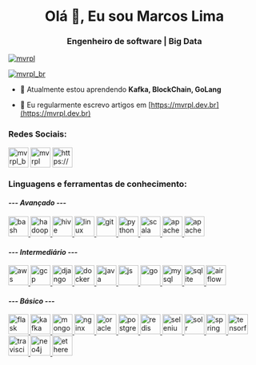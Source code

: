 <h1 align="center">Olá 👋, Eu sou Marcos Lima</h1>
<h3 align="center">Engenheiro de software | Big Data</h3>

<p align="left"> <a href="https://github.com/ryo-ma/github-profile-trophy"><img src="https://github-profile-trophy.vercel.app/?username=mvrpl&theme=chalk" alt="mvrpl" /></a> </p>

<p align="left"> <a href="https://twitter.com/mvrpl_br" target="blank"><img src="https://img.shields.io/twitter/follow/mvrpl_br?logo=twitter&style=for-the-badge" alt="mvrpl_br" /></a> </p>

- 🌱 Atualmente estou aprendendo **Kafka, BlockChain, GoLang**

- 📝 Eu regularmente escrevo artigos em [https://mvrpl.dev.br](https://mvrpl.dev.br)

<h3 align="left"><b>Redes Sociais:</b></h3>
<p align="left">
<a href="https://twitter.com/mvrpl" target="blank"><img align="center" src="https://img.shields.io/badge/Twitter-1DA1F2?style=for-the-badge&logo=twitter&logoColor=white" alt="mvrpl_br" height="40" /></a>
<a href="https://linkedin.com/in/mvrpl" target="blank"><img align="center" src="https://img.shields.io/badge/LinkedIn-0077B5?style=for-the-badge&logo=linkedin&logoColor=white" alt="mvrpl" height="40" /></a>
<a href="https://mvrpl.dev.br/pt-br/rss/" target="blank"><img align="center" src="https://img.shields.io/badge/RSS-FFA500?style=for-the-badge&logo=rss&logoColor=white" alt="https://mvrpl.dev.br/pt-br/rss/" height="40" /></a>
</p>

<h3 align="left"><b>Linguagens e ferramentas de conhecimento:</b></h3>
<p align="left"> 
  <h4><i> --- Avançado ---</i></h4>
  <a href="https://www.gnu.org/software/bash/" target="_blank"> <img src="https://img.shields.io/badge/Bash-121011?style=for-the-badge&logo=gnu-bash&logoColor=white" alt="bash" height="40"/> </a>
  <a href="https://hadoop.apache.org/" target="_blank"> <img src="https://img.shields.io/badge/Apache_Hadoop-CCA300?style=for-the-badge&logo=apache-hadoop&logoColor=white" alt="hadoop" height="40"/> </a>
  <a href="https://hive.apache.org/" target="_blank"> <img src="https://img.shields.io/badge/Apache_Hive-CCA300?style=for-the-badge&logo=apache-hive&logoColor=white" alt="hive" height="40"/> </a>
  <a href="https://www.linux.org/" target="_blank"> <img src="https://img.shields.io/badge/Linux-1793D1?style=for-the-badge&logo=linux&logoColor=white" alt="linux" height="40"/> </a>
  <a href="https://git-scm.com/" target="_blank"> <img src="https://img.shields.io/badge/Git-E34F26?style=for-the-badge&logo=git&logoColor=white" alt="git" height="40"/> </a>
  <a href="https://www.python.org" target="_blank"> <img src="https://img.shields.io/badge/Python-14354C?style=for-the-badge&logo=python&logoColor=white" alt="python" height="40"/> </a>
  <a href="https://www.scala-lang.org" target="_blank"> <img src="https://img.shields.io/badge/Scala-DC322F?style=for-the-badge&logo=scala&logoColor=white" alt="scala" height="40"/> </a>
  <a href="https://spark.apache.org" target="_blank"> <img src="https://img.shields.io/badge/Apache_Spark-FA7343?style=for-the-badge&logo=apache-spark&logoColor=white" alt="apache-spark" height="40"/> </a> <a href="https://hbase.apache.org" target="_blank"> <img src="https://img.shields.io/badge/Apache_Hbase-CC342D?style=for-the-badge&logo=apache-hbase&logoColor=white" alt="apache-hbase" height="40"/> </a>
  <h4><i> --- Intermediário ---</i></h4>
  <a href="https://aws.amazon.com" target="_blank"> <img src="https://img.shields.io/badge/Amazon_AWS-FA7343?style=for-the-badge&logo=amazon-aws&logoColor=white" alt="aws" height="40"/> </a>
  <a href="https://cloud.google.com" target="_blank"> <img src="https://img.shields.io/badge/Google_Cloud-4285F4?style=for-the-badge&logo=google-cloud&logoColor=white" alt="gcp" height="40"/> </a>
  <a href="https://www.djangoproject.com/" target="_blank"> <img src="https://img.shields.io/badge/Django-092E20?style=for-the-badge&logo=django&logoColor=white" alt="django" height="40"/> </a>
  <a href="https://www.docker.com/" target="_blank"> <img src="https://img.shields.io/badge/Docker-4285F4?style=for-the-badge&logo=docker&logoColor=white" alt="docker" height="40"/> </a>
  <a href="https://www.java.com" target="_blank"> <img src="https://img.shields.io/badge/Java-ED8B00?style=for-the-badge&logo=java&logoColor=white" alt="java" height="40"/> </a>
  <a href="https://www.javascript.com/" target="_blank"> <img src="https://img.shields.io/badge/JavaScript-323330?style=for-the-badge&logo=javascript&logoColor=F7DF1E" alt="js" height="40"/> </a>
  <a href="https://golang.org" target="_blank"> <img src="https://img.shields.io/badge/GoLang-00ADD8?style=for-the-badge&logo=go&logoColor=white" alt="go" height="40"/> </a>
  <a href="https://www.mysql.com/" target="_blank"> <img src="https://img.shields.io/badge/MySQL-00000F?style=for-the-badge&logo=mysql&logoColor=white" alt="mysql" height="40"/> </a>
  <a href="https://www.sqlite.org/" target="_blank"> <img src="https://img.shields.io/badge/SQLite-07405E?style=for-the-badge&logo=sqlite&logoColor=white" alt="sqlite" height="40"/> </a>
    <a href="https://airflow.apache.org/" target="_blank"> <img src="https://img.shields.io/badge/Apache_Airflow-1793D1?style=for-the-badge&logo=apache-airflow&logoColor=white" alt="airflow" height="40"/> </a>
  <h4><i> --- Básico ---</i></h4>
  <a href="https://flask.palletsprojects.com/" target="_blank"> <img src="https://img.shields.io/badge/Flask-000000?style=for-the-badge&logo=flask&logoColor=white" alt="flask" height="40"/> </a>
  <a href="https://kafka.apache.org/" target="_blank"> <img src="https://img.shields.io/badge/Apache_Kafka-000000?style=for-the-badge&logo=apache-kafka&logoColor=white" alt="kafka" height="40"/> </a>
  <a href="https://www.mongodb.com/" target="_blank"> <img src="https://img.shields.io/badge/MongoDB-4EA94B?style=for-the-badge&logo=mongodb&logoColor=white" alt="mongodb" height="40"/> </a>
  <a href="https://www.nginx.com" target="_blank"> <img src="https://img.shields.io/badge/Nginx-6DB33F?style=for-the-badge&logo=nginx&logoColor=white" alt="nginx" height="40"/> </a>
  <a href="https://www.oracle.com/" target="_blank"> <img src="https://img.shields.io/badge/Oracle_Database-FF0000?style=for-the-badge&logo=oracle&logoColor=white"  alt="oracle" height="40"/> </a>
  <a href="https://www.postgresql.org" target="_blank"> <img src="https://img.shields.io/badge/PostgreSQL-316192?style=for-the-badge&logo=postgresql&logoColor=white" alt="postgresql" height="40"/> </a>
  <a href="https://redis.io" target="_blank"> <img src="https://img.shields.io/badge/Redis-FF2D20?style=for-the-badge&logo=redis&logoColor=white" alt="redis" height="40"/> </a>
  <a href="https://www.selenium.dev" target="_blank"> <img src="https://img.shields.io/badge/Selenium-76B900?style=for-the-badge&logo=selenium&logoColor=white" alt="selenium" height="40"/> </a>
  <a href="https://solr.apache.org" target="_blank"> <img src="https://img.shields.io/badge/Apache_Solr-ED1C24?style=for-the-badge&logo=apache-solr&logoColor=white" alt="solr" height="40"/> </a> <a href="https://spring.io/" target="_blank"> <img src="https://img.shields.io/badge/Spring-6DB33F?style=for-the-badge&logo=spring&logoColor=white" alt="spring" height="40"/> </a>
  <a href="https://www.tensorflow.org" target="_blank"> <img src="https://img.shields.io/badge/TensorFlow-FA7343?style=for-the-badge&logo=tensorflow&logoColor=white" alt="tensorflow" height="40"/> </a>
  <a href="https://travis-ci.org" target="_blank"> <img src="https://img.shields.io/badge/Travis_CI-666666?style=for-the-badge&logo=travis&logoColor=white" alt="travisci" height="40"/> </a>
  <a href="https://neo4j.com" target="_blank"> <img src="https://img.shields.io/badge/Neo4J-0FAAFF?style=for-the-badge&logo=neo4j&logoColor=white" alt="neo4j" height="40"/> </a>
  <a href="https://ethereum.org" target="_blank"> <img src="https://img.shields.io/badge/Ethereum-404D59?style=for-the-badge&logo=ethereum&logoColor=white" alt="ethereum" height="40"/> </a>
  </p>
  
